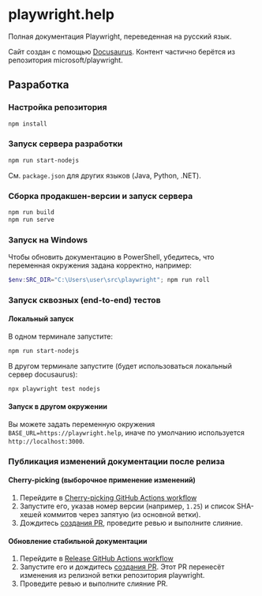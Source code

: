 # playwright.help

Полная документация Playwright, переведенная на русский язык.

Сайт создан с помощью [Docusaurus](https://docusaurus.io/). Контент частично берётся из репозитория microsoft/playwright.

## Разработка

### Настройка репозитория

```sh
npm install
```

### Запуск сервера разработки

```sh
npm run start-nodejs
```

См. `package.json` для других языков (Java, Python, .NET).

### Сборка продакшен-версии и запуск сервера

```sh
npm run build
npm run serve
```

### Запуск на Windows

Чтобы обновить документацию в PowerShell, убедитесь, что переменная окружения задана корректно, например:

```powershell
$env:SRC_DIR="C:\Users\user\src\playwright"; npm run roll
```

### Запуск сквозных (end-to-end) тестов

#### Локальный запуск

В одном терминале запустите:

```sh
npm run start-nodejs
```

В другом терминале запустите (будет использоваться локальный сервер docusaurus):

```sh
npx playwright test nodejs
```

#### Запуск в другом окружении

Вы можете задать переменную окружения `BASE_URL=https://playwright.help`, иначе по умолчанию используется `http://localhost:3000`.

### Публикация изменений документации после релиза

#### Cherry-picking (выборочное применение изменений)

1. Перейдите в [Cherry-picking GitHub Actions workflow](https://github.com/microsoft/playwright/actions/workflows/cherry_pick_into_release_branch.yml)
2. Запустите его, указав номер версии (например, `1.25`) и список SHA-хешей коммитов через запятую (из основной ветки).
3. Дождитесь [создания PR](https://github.com/microsoft/playwright/pulls), проведите ревью и выполните слияние.

#### Обновление стабильной документации

1. Перейдите в [Release GitHub Actions workflow](https://github.com/microsoft/playwright.dev/actions/workflows/roll-stable.yml)
2. Запустите его и дождитесь [создания PR](https://github.com/microsoft/playwright.dev/pulls). Этот PR перенесёт изменения из релизной ветки репозитория playwright.
3. Проведите ревью и выполните слияние PR.

